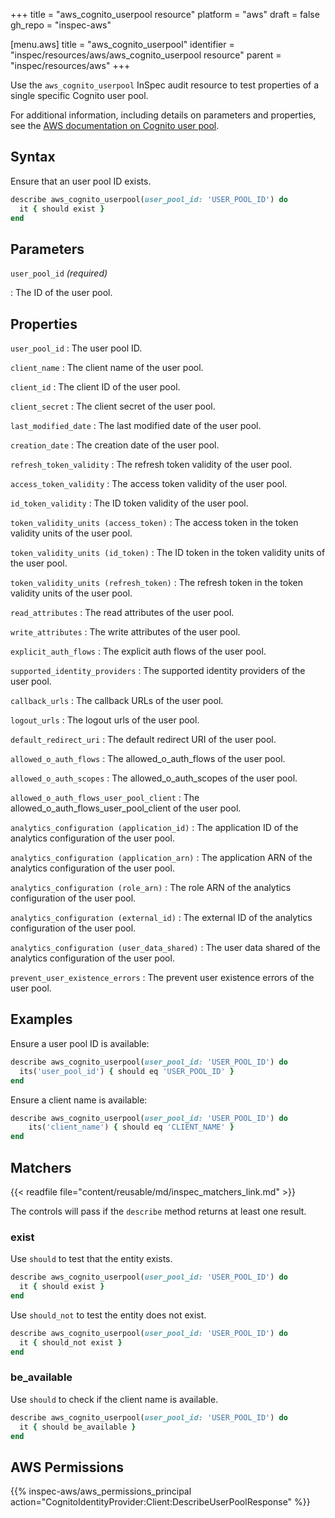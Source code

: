+++
title = "aws_cognito_userpool resource"
platform = "aws"
draft = false
gh_repo = "inspec-aws"

[menu.aws]
title = "aws_cognito_userpool"
identifier = "inspec/resources/aws/aws_cognito_userpool resource"
parent = "inspec/resources/aws"
+++

Use the `aws_cognito_userpool` InSpec audit resource to test properties of a single specific Cognito user pool.

For additional information, including details on parameters and properties, see the [AWS documentation on Cognito user pool](https://docs.aws.amazon.com/AWSCloudFormation/latest/UserGuide/aws-resource-cognito-userpool.html).

## Syntax

Ensure that an user pool ID exists.

```ruby
describe aws_cognito_userpool(user_pool_id: 'USER_POOL_ID') do
  it { should exist }
end
```

## Parameters

`user_pool_id` _(required)_

: The ID of the user pool.

## Properties

`user_pool_id`
: The user pool ID.

`client_name`
: The client name of the user pool.

`client_id`
: The client ID of the user pool.

`client_secret`
: The client secret of the user pool.

`last_modified_date`
: The last modified date of the user pool.

`creation_date`
: The creation date of the user pool.

`refresh_token_validity`
: The refresh token validity of the user pool.

`access_token_validity`
: The access token validity of the user pool.

`id_token_validity`
: The ID token validity of the user pool.

`token_validity_units (access_token)`
: The access token in the token validity units of the user pool.

`token_validity_units (id_token)`
: The ID token in the token validity units of the user pool.

`token_validity_units (refresh_token)`
: The refresh token in the token validity units of the user pool.

`read_attributes`
: The read attributes of the user pool.

`write_attributes`
: The write attributes of the user pool.

`explicit_auth_flows`
: The explicit auth flows of the user pool.

`supported_identity_providers`
: The supported identity providers of the user pool.

`callback_urls`
: The callback URLs of the user pool.

`logout_urls`
: The logout urls of the user pool.

`default_redirect_uri`
: The default redirect URI of the user pool.

`allowed_o_auth_flows`
: The allowed_o_auth_flows of the user pool.

`allowed_o_auth_scopes`
: The allowed_o_auth_scopes of the user pool.

`allowed_o_auth_flows_user_pool_client`
: The allowed_o_auth_flows_user_pool_client of the user pool.

`analytics_configuration (application_id)`
: The application ID of the analytics configuration of the user pool.

`analytics_configuration (application_arn)`
: The application ARN of the analytics configuration of the user pool.

`analytics_configuration (role_arn)`
: The role ARN of the analytics configuration of the user pool.

`analytics_configuration (external_id)`
: The external ID of the analytics configuration of the user pool.

`analytics_configuration (user_data_shared)`
: The user data shared of the analytics configuration of the user pool.

`prevent_user_existence_errors`
: The prevent user existence errors of the user pool.

## Examples

Ensure a user pool ID is available:

```ruby
describe aws_cognito_userpool(user_pool_id: 'USER_POOL_ID') do
  its('user_pool_id') { should eq 'USER_POOL_ID' }
end
```

Ensure a client name is available:

```ruby
describe aws_cognito_userpool(user_pool_id: 'USER_POOL_ID') do
    its('client_name') { should eq 'CLIENT_NAME' }
end
```

## Matchers

{{< readfile file="content/reusable/md/inspec_matchers_link.md" >}}

The controls will pass if the `describe` method returns at least one result.

### exist

Use `should` to test that the entity exists.

```ruby
describe aws_cognito_userpool(user_pool_id: 'USER_POOL_ID') do
  it { should exist }
end
```

Use `should_not` to test the entity does not exist.

```ruby
describe aws_cognito_userpool(user_pool_id: 'USER_POOL_ID') do
  it { should_not exist }
end
```

### be_available

Use `should` to check if the client name is available.

```ruby
describe aws_cognito_userpool(user_pool_id: 'USER_POOL_ID') do
  it { should be_available }
end
```

## AWS Permissions

{{% inspec-aws/aws_permissions_principal action="CognitoIdentityProvider:Client:DescribeUserPoolResponse" %}}
